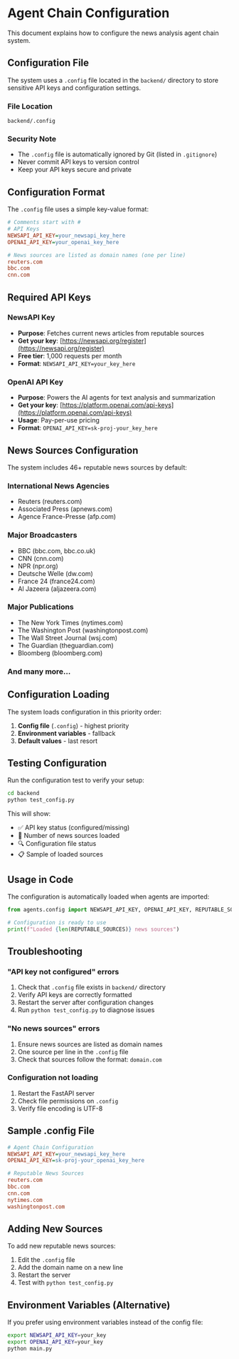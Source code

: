 # Agent Chain Configuration

This document explains how to configure the news analysis agent chain system.

## Configuration File

The system uses a `.config` file located in the `backend/` directory to store sensitive API keys and configuration settings.

### File Location

```
backend/.config
```

### Security Note

- The `.config` file is automatically ignored by Git (listed in `.gitignore`)
- Never commit API keys to version control
- Keep your API keys secure and private

## Configuration Format

The `.config` file uses a simple key-value format:

```ini
# Comments start with #
# API Keys
NEWSAPI_API_KEY=your_newsapi_key_here
OPENAI_API_KEY=your_openai_key_here

# News sources are listed as domain names (one per line)
reuters.com
bbc.com
cnn.com
```

## Required API Keys

### NewsAPI Key

- **Purpose**: Fetches current news articles from reputable sources
- **Get your key**: [https://newsapi.org/register](https://newsapi.org/register)
- **Free tier**: 1,000 requests per month
- **Format**: `NEWSAPI_API_KEY=your_key_here`

### OpenAI API Key

- **Purpose**: Powers the AI agents for text analysis and summarization
- **Get your key**: [https://platform.openai.com/api-keys](https://platform.openai.com/api-keys)
- **Usage**: Pay-per-use pricing
- **Format**: `OPENAI_API_KEY=sk-proj-your_key_here`

## News Sources Configuration

The system includes 46+ reputable news sources by default:

### International News Agencies

- Reuters (reuters.com)
- Associated Press (apnews.com)
- Agence France-Presse (afp.com)

### Major Broadcasters

- BBC (bbc.com, bbc.co.uk)
- CNN (cnn.com)
- NPR (npr.org)
- Deutsche Welle (dw.com)
- France 24 (france24.com)
- Al Jazeera (aljazeera.com)

### Major Publications

- The New York Times (nytimes.com)
- The Washington Post (washingtonpost.com)
- The Wall Street Journal (wsj.com)
- The Guardian (theguardian.com)
- Bloomberg (bloomberg.com)

### And many more...

## Configuration Loading

The system loads configuration in this priority order:

1. **Config file** (`.config`) - highest priority
2. **Environment variables** - fallback
3. **Default values** - last resort

## Testing Configuration

Run the configuration test to verify your setup:

```bash
cd backend
python test_config.py
```

This will show:

- ✅ API key status (configured/missing)
- 📡 Number of news sources loaded
- 🔍 Configuration file status
- 📋 Sample of loaded sources

## Usage in Code

The configuration is automatically loaded when agents are imported:

```python
from agents.config import NEWSAPI_API_KEY, OPENAI_API_KEY, REPUTABLE_SOURCES

# Configuration is ready to use
print(f"Loaded {len(REPUTABLE_SOURCES)} news sources")
```

## Troubleshooting

### "API key not configured" errors

1. Check that `.config` file exists in `backend/` directory
2. Verify API keys are correctly formatted
3. Restart the server after configuration changes
4. Run `python test_config.py` to diagnose issues

### "No news sources" errors

1. Ensure news sources are listed as domain names
2. One source per line in the `.config` file
3. Check that sources follow the format: `domain.com`

### Configuration not loading

1. Restart the FastAPI server
2. Check file permissions on `.config`
3. Verify file encoding is UTF-8

## Sample .config File

```ini
# Agent Chain Configuration
NEWSAPI_API_KEY=your_newsapi_key_here
OPENAI_API_KEY=sk-proj-your_openai_key_here

# Reputable News Sources
reuters.com
bbc.com
cnn.com
nytimes.com
washingtonpost.com
```

## Adding New Sources

To add new reputable news sources:

1. Edit the `.config` file
2. Add the domain name on a new line
3. Restart the server
4. Test with `python test_config.py`

## Environment Variables (Alternative)

If you prefer using environment variables instead of the config file:

```bash
export NEWSAPI_API_KEY=your_key
export OPENAI_API_KEY=your_key
python main.py
```

